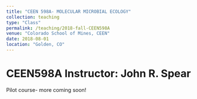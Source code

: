 ```yaml
---
title: "CEEN 598A- MOLECULAR MICROBIAL ECOLOGY"
collection: teaching
type: "Class"
permalink: /teaching/2018-fall-CEEN598A
venue: "Colorado School of Mines, CEEN"
date: 2018-08-01
location: "Golden, CO"
---
```


CEEN598A Instructor: John R. Spear
======
Pilot course- more coming soon!



